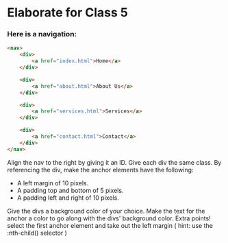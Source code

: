 # Elaborate for Class 5
### Here is a navigation:
```html
<nav>
	<div>
		<a href="index.html">Home</a>
	</div>

	<div>
		<a href="about.html">About Us</a>
	</div>

	<div>
		<a href="services.html">Services</a>
	</div>

	<div>
		<a href="contact.html">Contact</a>
	</div>
</nav>
```

Align the nav to the right by giving it an ID.
Give each div the same class.
By referencing the div, make the anchor elements have the following:
* A left margin of 10 pixels.
* A padding top and bottom of 5 pixels.
* A padding left and right of 10 pixels.

Give the divs a background color of your choice.
Make the text for the anchor a color to go along with the divs' background color.
Extra points! select the first anchor element and take out the left margin
( hint: use the :nth-child() selector )
